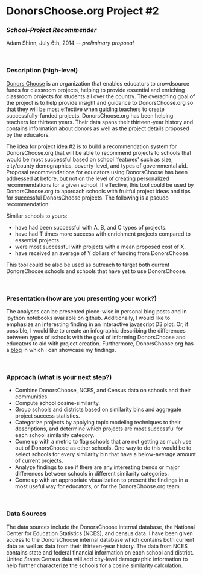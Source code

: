 DonorsChoose.org Project #2
===========================

### _School-Project Recommender_

Adam Shinn, July 6th, 2014 -- _preliminary proposal_

</br>

### Description (high-level)

[Donors Choose](http://donorschoose.org) is an organization that enables educators to crowdsource funds for classroom projects, helping to provide essential and enriching classroom projects for students all over the country. The overaching goal of the project is to help provide insight and guidance to DonorsChoose.org so that they will be most effective when guiding teachers to create successfully-funded projects. DonorsChoose.org has been helping teachers for thirteen years. Their data spans their thirteen-year history and contains information about donors as well as the project details proposed by the educators.

The idea for project idea #2 is to build a recommendation system for DonorsChoose.org that will be able to recommend projects to schools that would be most successful based on school 'features' such as size, city/county demographics, poverty-level, and types of governmental aid. Proposal recommendations for educators using DonorsChoose has been addressed at before, but not on the level of creating personalized recommendations for a given school. If effective, this tool could be used by DonorsChoose.org to approach schools with fruitful project ideas and tips for successful DonorsChoose projects. The following is a pseudo recommendation:

Similar schools to yours:
- have had been successful with A, B, and C types of projects.
- have had T times more success with enrichment projects compared to essential projects.
- were most successful with projects with a mean proposed cost of X.
- have received an average of Y dollars of funding from DonorsChoose.

This tool could be also be used as outreach to target both current DonorsChoose schools and schools that have yet to use DonorsChoose.  

</br>

### Presentation (how are you presenting your work?)

The analyses can be presented piece-wise in personal blog posts and in ipython notebooks available on github. Additionally, I would like to emphasize an interesting finding in an interactive javascript D3 plot. Or, if possible, I would like to create an infographic describing the differences between types of schools with the goal of informing DonorsChoose and educators to aid with project creation. Furthermore, DonorsChoose.org has a [blog](http://data.donorschoose.org/) in which I can showcase my findings.

</br>

### Approach (what is your next step?)

- Combine DonorsChoose, NCES, and Census data on schools and their communities.
- Compute school cosine-similarity.
- Group schools and districts based on similarity bins and aggregate project success statistics.
- Categorize projects by applying topic modeling techniques to their descriptions, and determine which projects are most successful for each school similarity category.
- Come up with a metric to flag schools that are not getting as much use out of DonorsChoose as other schools. One way to do this would be to select schools for every similarity bin that have a below-average amount of current projects.
- Analyze findings to see if there are any interesting trends or major differences between schools in different similarity categories.
- Come up with an appropriate visualization to present the findings in a most useful way for educators, or for the DonorsChoose.org team.

</br>

### Data Sources

The data sources include the DonorsChoose internal database, the National Center for Education Statistics (NCES), and census data. I have been given access to the DonorsChoose internal database which contains both current data as well as data from their thirteen-year history. The data from NCES contains state and federal financial information on each school and district. United States Census data will add city-level demographic information to help further characterize the schools for a cosine similarity calculation.
